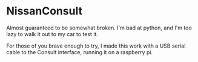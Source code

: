 NissanConsult
=============
Almost guaranteed to be somewhat broken. I'm bad at python, and I'm too lazy to walk it out to my car to test it.

For those of you brave enough to try, I made this work with a USB serial cable to the Consult interface, running it on a raspberry pi.
